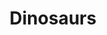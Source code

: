 ---
title: Dinosaurs
crosslinks:
- autotldr
- science
- Paleontology
- CoolDinosaurPictures
- Runaways
- AnimalTextGifs
- tipofmyjoystick
- tipofmypenis
- grammar
- imaginarydinosaurs
- trexgonewild
- magicTCG
- xkcd
- gaming
- mildlypenis
- CrappyDesign
- jurassicworldevo
- Denver
- askscience
- JurassicPark
---